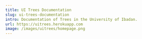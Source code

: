 ```yaml
---
title: UI Trees Documentation
slug: ui-trees-documentation
intro: Documentation of Trees in the University of Ibadan.
url: https://uitrees.herokuapp.com
image: /images/uitrees/homepage.png
---
```

